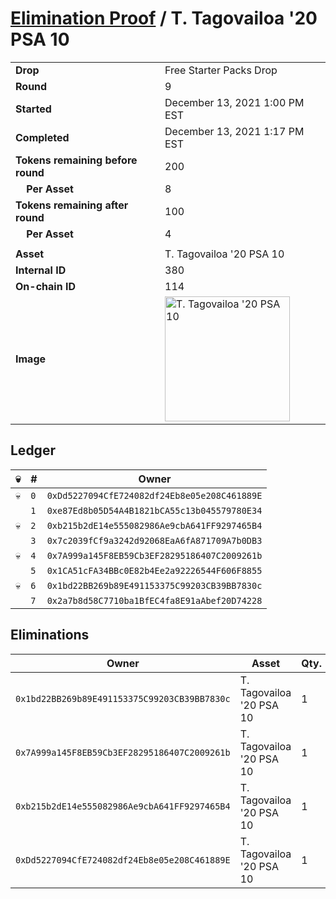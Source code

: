 # [Elimination Proof](./readme.md) / T. Tagovailoa &#039;20 PSA 10

|||
|---|---|
| **Drop** | Free Starter Packs Drop |
| **Round** | 9 |
| **Started** | December 13, 2021 1:00 PM EST |
| **Completed** | December 13, 2021 1:17 PM EST |
| **Tokens remaining before round** | 200 |
| **&nbsp;&nbsp;&nbsp;&nbsp;Per Asset** | 8 |
| **Tokens remaining after round** | 100 |
| **&nbsp;&nbsp;&nbsp;&nbsp;Per Asset** | 4 |
| | |
| **Asset** | T. Tagovailoa &#039;20 PSA 10 |
| **Internal ID** | 380 |
| **On-chain ID** | 114 |
| **Image** | <img src="https://tcdn.blokpax.com/95048cbb-7e83-4657-8418-48738bc25f7c/802f4aa4cdfc568a956332221035a5c732eea578f18b3816457e4509b0f486cc.jpg" height="200" alt="T. Tagovailoa &#039;20 PSA 10" /> |

## Ledger

| 💀 | # | Owner |
| --- | --- | --- |
| 💀 | `0` | `0xDd5227094CfE724082df24Eb8e05e208C461889E` |
|  | `1` | `0xe87Ed8b05D54A4B1821bCA55c13b045579780E34` |
| 💀 | `2` | `0xb215b2dE14e555082986Ae9cbA641FF9297465B4` |
|  | `3` | `0x7c2039fCf9a3242d92068EaA6fA871709A7b0DB3` |
| 💀 | `4` | `0x7A999a145F8EB59Cb3EF28295186407C2009261b` |
|  | `5` | `0x1CA51cFA34BBc0E82b4Ee2a92226544F606F8855` |
| 💀 | `6` | `0x1bd22BB269b89E491153375C99203CB39BB7830c` |
|  | `7` | `0x2a7b8d58C7710ba1BfEC4fa8E91aAbef20D74228` |


## Eliminations

| Owner | Asset | Qty. | Transaction |
| --- | --- | --- | --- |
| `0x1bd22BB269b89E491153375C99203CB39BB7830c` | T. Tagovailoa '20 PSA 10 | 1 | [Polygonscan](https://polygonscan.com/tx/0xe5874ed741768a022d6ea3df1f4fd2f532012ee84aba5f4c411d115028b41f63) |
| `0x7A999a145F8EB59Cb3EF28295186407C2009261b` | T. Tagovailoa '20 PSA 10 | 1 | [Polygonscan](https://polygonscan.com/tx/0xad3d47e340180d5095e0a19283d34cc1de65fbd72e716e843fe3175bc30ecbf0) |
| `0xb215b2dE14e555082986Ae9cbA641FF9297465B4` | T. Tagovailoa '20 PSA 10 | 1 | [Polygonscan](https://polygonscan.com/tx/0x1b2679946fcf4b16b1099f16ef53d22e0bcb46f1f326104ee106dcbf46be45e8) |
| `0xDd5227094CfE724082df24Eb8e05e208C461889E` | T. Tagovailoa '20 PSA 10 | 1 | [Polygonscan](https://polygonscan.com/tx/0x69aeca7bc6c7a216960de249b61680b559cb8687bb49eb2bc6ed9c5ee27ac403) |
